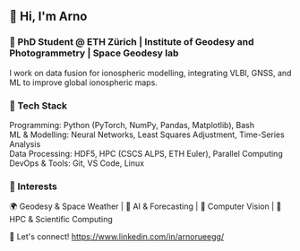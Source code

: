 ## 👋 Hi, I'm Arno
### 🚀 PhD Student @ ETH Zürich | Institute of Geodesy and Photogrammetry | Space Geodesy lab 
I work on data fusion for ionospheric modelling, integrating VLBI, GNSS, and ML to improve global ionospheric maps.

### 🔧 Tech Stack
Programming: Python (PyTorch, NumPy, Pandas, Matplotlib), Bash <br>
ML & Modelling: Neural Networks, Least Squares Adjustment, Time-Series Analysis <br>
Data Processing: HDF5, HPC (CSCS ALPS, ETH Euler), Parallel Computing <br>
DevOps & Tools: Git, VS Code, Linux <br>

### 📌 Interests
🌍 Geodesy & Space Weather | 🤖 AI & Forecasting | 📸 Computer Vision | 🚀 HPC & Scientific Computing

🔗 Let's connect! https://www.linkedin.com/in/arnorueegg/

